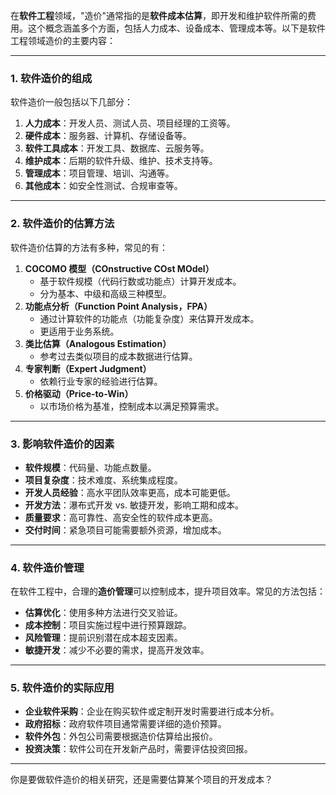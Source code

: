 在**软件工程**领域，"造价"通常指的是**软件成本估算**，即开发和维护软件所需的费用。这个概念涵盖多个方面，包括人力成本、设备成本、管理成本等。以下是软件工程领域造价的主要内容：

------

### **1. 软件造价的组成**

软件造价一般包括以下几部分：

1. **人力成本**：开发人员、测试人员、项目经理的工资等。
2. **硬件成本**：服务器、计算机、存储设备等。
3. **软件工具成本**：开发工具、数据库、云服务等。
4. **维护成本**：后期的软件升级、维护、技术支持等。
5. **管理成本**：项目管理、培训、沟通等。
6. **其他成本**：如安全性测试、合规审查等。

------

### **2. 软件造价的估算方法**

软件造价估算的方法有多种，常见的有：

1. **COCOMO 模型（COnstructive COst MOdel）**
   - 基于软件规模（代码行数或功能点）计算开发成本。
   - 分为基本、中级和高级三种模型。
2. **功能点分析（Function Point Analysis，FPA）**
   - 通过计算软件的功能点（功能复杂度）来估算开发成本。
   - 更适用于业务系统。
3. **类比估算（Analogous Estimation）**
   - 参考过去类似项目的成本数据进行估算。
4. **专家判断（Expert Judgment）**
   - 依赖行业专家的经验进行估算。
5. **价格驱动（Price-to-Win）**
   - 以市场价格为基准，控制成本以满足预算需求。

------

### **3. 影响软件造价的因素**

- **软件规模**：代码量、功能点数量。
- **项目复杂度**：技术难度、系统集成程度。
- **开发人员经验**：高水平团队效率更高，成本可能更低。
- **开发方法**：瀑布式开发 vs. 敏捷开发，影响工期和成本。
- **质量要求**：高可靠性、高安全性的软件成本更高。
- **交付时间**：紧急项目可能需要额外资源，增加成本。

------

### **4. 软件造价管理**

在软件工程中，合理的**造价管理**可以控制成本，提升项目效率。常见的方法包括：

- **估算优化**：使用多种方法进行交叉验证。
- **成本控制**：项目实施过程中进行预算跟踪。
- **风险管理**：提前识别潜在成本超支因素。
- **敏捷开发**：减少不必要的需求，提高开发效率。

------

### **5. 软件造价的实际应用**

- **企业软件采购**：企业在购买软件或定制开发时需要进行成本分析。
- **政府招标**：政府软件项目通常需要详细的造价预算。
- **软件外包**：外包公司需要根据造价估算给出报价。
- **投资决策**：软件公司在开发新产品时，需要评估投资回报。

------

你是要做软件造价的相关研究，还是需要估算某个项目的开发成本？